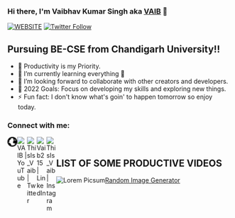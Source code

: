 ### Hi there, I'm Vaibhav Kumar Singh aka [VAIB](https://vaib.carrd.co) 👋 

[![WEBSITE](https://forthebadge.com/images/badges/built-with-love.svg)](https://vaib.carrd.co)
[![Twitter Follow](https://img.shields.io/twitter/follow/ThisIs_Vaib?color=1DA1F2&logo=twitter&style=for-the-badge)](https://twitter.com/intent/follow?)

## Pursuing BE-CSE from Chandigarh University!!

- 🔭 Productivity is my Priority.
- 🌱 I’m currently learning everything 🤣
- 👯 I’m looking forward to collaborate with other creators and developers.
- 🥅 2022 Goals: Focus on developing my skills and exploring new things.
- ⚡ Fun fact: I don't know what's goin' to happen tomorrow so enjoy today.

### Connect with me:

[<img align="left" alt="vaib.carrd.co" width="22px" src="https://raw.githubusercontent.com/iconic/open-iconic/master/svg/globe.svg" />][website]
[<img align="left" alt="VAIB | YouTube" width="22px" src="https://cdn.jsdelivr.net/npm/simple-icons@v3/icons/youtube.svg" />][youtube]
[<img align="left" alt="ThisIs_Vaib| Twitter" width="22px" src="https://cdn.jsdelivr.net/npm/simple-icons@v3/icons/twitter.svg" />][twitter]
[<img align="left" alt="Vaib215 | LinkedIn" width="22px" src="https://cdn.jsdelivr.net/npm/simple-icons@v3/icons/linkedin.svg" />][linkedin]
[<img align="left" alt="ThisIs_Vaib | Instagram" width="22px" src="https://cdn.jsdelivr.net/npm/simple-icons@v3/icons/instagram.svg" />][instagram]

<br />

[website]: https://vaib.carrd.co
[twitter]: https://twitter.com/ThisIs_Vaib
[youtube]: https://www.youtube.com/channel/UCPZ5db41kNeoJ_9Wb6umM1A
[instagram]: https://instagram.com/ThisIs_Vaib
[linkedin]: https://linkedin.com/in/Vaib215
[lorempicsum]: https://picsum.photos/
## LIST OF SOME PRODUCTIVE VIDEOS

[<img align="left" alt="Lorem Picsum" src="https://picsum.photos/22/" />Random Image Generator][lorempicsum]
